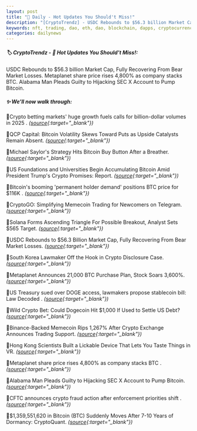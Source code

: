 ```yaml
---
layout: post
title: "🌌 Daily - Hot Updates You Should't Miss!"
description: "[CryptoTrendz] - USDC Rebounds to $56.3 billion Market Cap, Fully Recovering From Bear Market Losses. Metaplanet share price rises 4,800% as company stacks BTC. Alabama Man Pleads Guilty to Hijacking SEC X Account to Pump Bitcoin."
keywords: nft, trading, dao, eth, dao, blockchain, dapps, cryptocurrency, crypto, defi, btc, solana
categories: dailynews
---
```


##### 🏷️  CryptoTrendz - 📌 *Hot Updates You Should't Miss!:*

USDC Rebounds to $56.3 billion Market Cap, Fully Recovering From Bear Market Losses. Metaplanet share price rises 4,800% as company stacks BTC. Alabama Man Pleads Guilty to Hijacking SEC X Account to Pump Bitcoin.

##### ✨ *We’ll now walk through:*


🔹Crypto betting markets' huge growth fuels calls for billion-dollar volumes in 2025 . *([source](https://s.avyag.com/bk1j){:target="_blank"})*

🔹QCP Capital: Bitcoin Volatility Skews Toward Puts as Upside Catalysts Remain Absent. *([source](https://s.avyag.com/9kuy){:target="_blank"})*

🔹Michael Saylor's Strategy Hits Bitcoin Buy Button After a Breather. *([source](https://s.avyag.com/67z6){:target="_blank"})*

🔹US Foundations and Universities Begin Accumulating Bitcoin Amid President Trump's Crypto Promises: Report. *([source](https://s.avyag.com/ik1k){:target="_blank"})*

🔹Bitcoin's booming 'permanent holder demand' positions BTC price for $116K . *([source](https://s.avyag.com/dcr2){:target="_blank"})*

🔹CryptoGO: Simplifying Memecoin Trading for Newcomers on Telegram. *([source](https://s.avyag.com/hqtc){:target="_blank"})*

🔹Solana Forms Ascending Triangle For Possible Breakout, Analyst Sets $565 Target. *([source](https://s.avyag.com/ojum){:target="_blank"})*

🔹USDC Rebounds to $56.3 Billion Market Cap, Fully Recovering From Bear Market Losses. *([source](https://s.avyag.com/utsp){:target="_blank"})*

🔹South Korea Lawmaker Off the Hook in Crypto Disclosure Case. *([source](https://s.avyag.com/j1bc){:target="_blank"})*

🔹Metaplanet Announces 21,000 BTC Purchase Plan, Stock Soars 3,600%. *([source](https://s.avyag.com/olkk){:target="_blank"})*

🔹US Treasury sued over DOGE access, lawmakers propose stablecoin bill: Law Decoded . *([source](https://s.avyag.com/vfil){:target="_blank"})*

🔹Wild Crypto Bet: Could Dogecoin Hit $1,000 If Used to Settle US Debt? *([source](https://s.avyag.com/1jpm){:target="_blank"})*

🔹Binance-Backed Memecoin Rips 1,267% After Crypto Exchange Announces Trading Support. *([source](https://s.avyag.com/6tfq){:target="_blank"})*

🔹Hong Kong Scientists Built a Lickable Device That Lets You Taste Things in VR. *([source](https://s.avyag.com/y3c1){:target="_blank"})*

🔹Metaplanet share price rises 4,800% as company stacks BTC . *([source](https://s.avyag.com/nrnm){:target="_blank"})*

🔹Alabama Man Pleads Guilty to Hijacking SEC X Account to Pump Bitcoin. *([source](https://s.avyag.com/2qtw){:target="_blank"})*

🔹CFTC announces crypto fraud action after enforcement priorities shift . *([source](https://s.avyag.com/3uax){:target="_blank"})*

🔹$1,359,551,620 in Bitcoin (BTC) Suddenly Moves After 7-10 Years of Dormancy: CryptoQuant. *([source](https://s.avyag.com/zvj3){:target="_blank"})*
